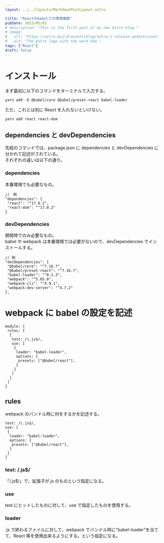 ```yaml
---
layout: ../../layouts/MarkdownPostLayout.astro

title: "Reactのbabelでの環境構築"
pubDate: 2023/05/03
# description: "This is the first post of my new Astro blog."
# image:
#   url: "https://astro.build/assets/blog/astro-1-release-update/cover.jpeg"
#   alt: "The Astro logo with the word One."
tags: ["React"]
draft: false
---
```


# インストール

まず最初に以下のコマンドをターミナルで入力する。

```
yarn add -D @babel/core @babel/preset-react babel-loader
```

ただ、これとは別に React を入れないといけない。

```
yarn add react react-dom
```

## dependencies と devDependencies

先程のコマンドでは、package.json に dependencies と devDependencies に分かれて記述がされている。  
それぞれの違いは以下の通り。

### dependencies

本番環境でも必要なもの。

```
//　例
"dependencies": {
 "react": "^17.0.2",
 "react-dom": "^17.0.2"
}
```

### devDependencies

開発時でのみ必要なもの。  
babel や webpack は本番環境では必要がないので、devDependencies でインストールする。

```
// 例
"devDependencies": {
 "@babel/core": "^7.16.7",
 "@babel/preset-react": "^7.16.7",
 "babel-loader": "^8.2.3",
 "webpack": "^5.65.0",
 "webpack-cli": "^4.9.1",
 "webpack-dev-server": "^4.7.2"
},
```

# webpack に babel の設定を記述

```
module: {
 rules: [
  {
   test: /\.js$/,
   use: [
    {
     loader: "babel-loader",
     options: {
      presets: ["@babel/react"],
     }
    }
   ]
  }
 ]
}
```

## rules

webpack のバンドル時に何をするかを記述する。

```
test: /\.js$/,
use: [
 {
  loader: "babel-loader",
  options: {
   presets: ["@babel/react"],
  }
 }
]
```

### test: /\.js$/

「/\.js$/」で、拡張子が.js のものという指定になる。

### use

test にヒットしたものに対して、use で指定したものを使用する。

### loader

.js で終わるファイルに対して、webpack でバンドル時に"babel-loader"を当てて、React 等を使用出来るようにする。という指定になる。
